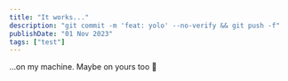 ```yaml
---
title: "It works..."
description: "git commit -m 'feat: yolo' --no-verify && git push -f"
publishDate: "01 Nov 2023"
tags: ["test"]
---
```


...on my machine. Maybe on yours too 👏
